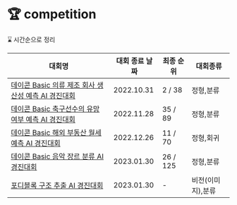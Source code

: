 # 🏆 competition

⌛ 시간순으로 정리

|대회명|대회 종료 날짜|최종 순위|대회종류|
|-|-|-|-|
|[데이콘 Basic 의류 제조 회사 생산성 예측 AI 경진대회](https://dacon.io/competitions/open/235986/overview/description)|2022.10.31|2 / 38|정형,분류|
|[데이콘 Basic 축구선수의 유망 여부 예측 AI 경진대회](https://dacon.io/competitions/official/236031/overview/description)|2022.11.28|35 / 89|정형,분류|
|[데이콘 Basic 해외 부동산 월세 예측 AI 경진대회](https://dacon.io/competitions/official/236044/overview/description)|2022.12.26|11 / 70|정형,회귀|
|[데이콘 Basic 음악 장르 분류 AI 경진대회](https://dacon.io/competitions/official/236056/overview/description)|2023.01.30|26 / 125|정형,분류|
|[포디블록 구조 추출 AI 경진대회](https://dacon.io/competitions/official/236046/overview/description)|2023.01.30|-|비전(이미지),분류|
